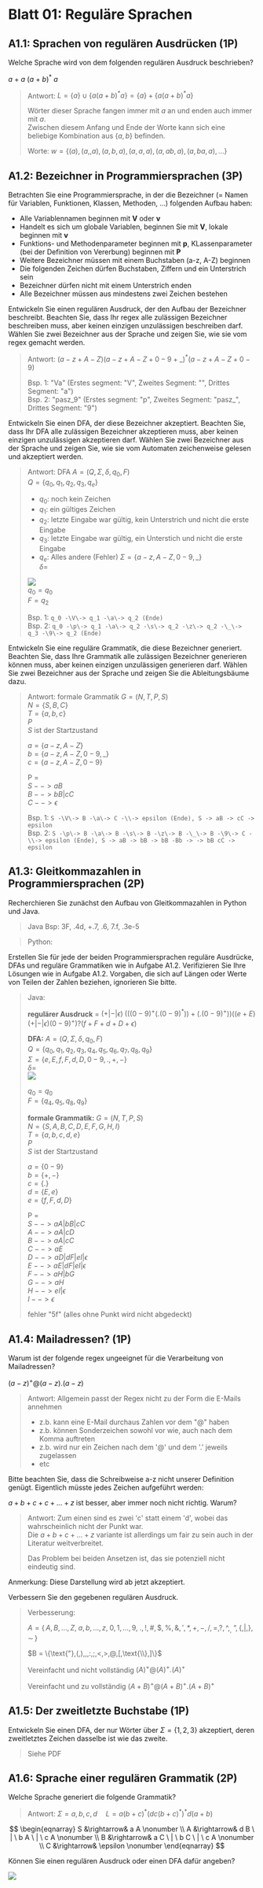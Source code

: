 # Blatt 01: Reguläre Sprachen

## A1.1: Sprachen von regulären Ausdrücken (1P)

Welche Sprache wird von dem folgenden regulären Ausdruck beschrieben?

$`a\ +\ a\ (a\ +\ b)^*\ a`$

> Antwort: $`L = \{a\} \cup \{a(a+b)^*a\} = \{a\} + \{a(a+b)^*a\}`$
>
> Wörter dieser Sprache fangen immer mit $`a`$ an und enden auch immer mit $`a`$.  
> Zwischen diesem Anfang und Ende der Worte kann sich eine beliebige Kombination aus $`\{a, b\}`$ befinden.
>
> Worte: $`w = \{(a), (a, ,a), (a,b,a), (a,a,a), (a,ab,a), (a,ba,a), ...\}`$

## A1.2: Bezeichner in Programmiersprachen (3P)

Betrachten Sie eine Programmiersprache, in der die Bezeichner (= Namen
für Variablen, Funktionen, Klassen, Methoden, …) folgenden Aufbau haben:

- Alle Variablennamen beginnen mit **V** oder **v**
- Handelt es sich um globale Variablen, beginnen Sie mit **V**, lokale
  beginnen mit **v**
- Funktions- und Methodenparameter beginnen mit **p**, KLassenparameter
  (bei der Definition von Vererbung) beginnen mit **P**
- Weitere Bezeichner müssen mit einem Buchstaben (a-z, A-Z) beginnen
- Die folgenden Zeichen dürfen Buchstaben, Ziffern und ein Unterstrich
  sein
- Bezeichner dürfen nicht mit einem Unterstrich enden
- Alle Bezeichner müssen aus mindestens zwei Zeichen bestehen

Entwickeln Sie einen regulären Ausdruck, der den Aufbau der Bezeichner
beschreibt. Beachten Sie, dass Ihr regex alle zulässigen Bezeichner
beschreiben muss, aber keinen einzigen unzulässigen beschreiben darf.
Wählen Sie zwei Bezeichner aus der Sprache und zeigen Sie, wie sie vom
regex gemacht werden.

> Antwort:  $`(a-z + A-Z)(a-z + A-Z + 0-9 + \_)^*(a-z + A-Z + 0-9)`$
>
> Bsp. 1: "Va" (Erstes segment: "V", Zweites Segment: "", Drittes Segment: "a")  
> Bsp. 2: "pasz_9" (Erstes segment: "p", Zweites Segment: "pasz_", Drittes Segment: "9")

Entwickeln Sie einen DFA, der diese Bezeichner akzeptiert. Beachten Sie,
dass Ihr DFA alle zulässigen Bezeichner akzeptieren muss, aber keinen
einzigen unzulässigen akzeptieren darf. Wählen Sie zwei Bezeichner aus
der Sprache und zeigen Sie, wie sie vom Automaten zeichenweise gelesen
und akzeptiert werden.

> Antwort: DFA $`A = (Q, \Sigma, \delta, q_0, F)`$  
> $`Q = \{q_0,q_1,q_2,q_3,q_e\}`$
> - $`q_0`$: noch kein Zeichen  
> - $`q_1`$: ein gültiges Zeichen 
> - $`q_2`$: letzte Eingabe war gültig, kein Unterstrich und nicht die erste Eingabe 
> - $`q_3`$: letzte Eingabe war gültig, ein Unterstich und nicht die erste Eingabe 
> - $`q_e`$: Alles andere (Fehler) 
> $`\Sigma = \{a-z, A-Z,0-9,\_\}`$  
> $`\delta = `$
> 
> [![](https://mermaid.ink/img/pako:eNp9kstOwzAQRX_FmqqsnCp2mpcXSAgkNrCBXVUJWfWkiUji4Diiz38nTktRVBWvZub6XD9m9rDSCkHA2sgmJy9vy5qQ6ZS8W2ksuSPPWpaktduyqNfEaS5G8vXhk6woSzHJMtUv2lqjP1FMVBCcY--7UDYXvNmMOH7mlHLkheOSX3EO-7uOxdYl7mTPuycH6e3og7c49BU2FmqFBskCi1WOtdPxpLMRSH0vdSIfiR-uFIz33_Lj__nxa7_gZunawslA-64UCoQ1HVKo0FTSpbAffgZsjhUuQfShwkx2pV3Csj72WCPrhdbVL2l0t85BZLJs-6xrVP-ZT4XsW15dqgbdMx91V1sQcRwOJiD2sAHBkmA2j6IwYgFLEz6POIUtCM6j2ZzFfsJ4mCaBnx4p7IZj_VkY-YmfxAkL05inPKKAqrDavJ6mbRi64w-t78IJ?type=png)](https://mermaid.live/edit#pako:eNp9kstOwzAQRX_FmqqsnCp2mpcXSAgkNrCBXVUJWfWkiUji4Diiz38nTktRVBWvZub6XD9m9rDSCkHA2sgmJy9vy5qQ6ZS8W2ksuSPPWpaktduyqNfEaS5G8vXhk6woSzHJMtUv2lqjP1FMVBCcY--7UDYXvNmMOH7mlHLkheOSX3EO-7uOxdYl7mTPuycH6e3og7c49BU2FmqFBskCi1WOtdPxpLMRSH0vdSIfiR-uFIz33_Lj__nxa7_gZunawslA-64UCoQ1HVKo0FTSpbAffgZsjhUuQfShwkx2pV3Csj72WCPrhdbVL2l0t85BZLJs-6xrVP-ZT4XsW15dqgbdMx91V1sQcRwOJiD2sAHBkmA2j6IwYgFLEz6POIUtCM6j2ZzFfsJ4mCaBnx4p7IZj_VkY-YmfxAkL05inPKKAqrDavJ6mbRi64w-t78IJ)  
> $`q_0 = q_0`$  
> $`F = q_2`$
> 
> Bsp. 1: `q_0 -\V\-> q_1 -\a\-> q_2 (Ende)`  
> Bsp. 2: `q_0 -\p\-> q_1 -\a\-> q_2 -\s\-> q_2 -\z\-> q_2 -\_\-> q_3 -\9\-> q_2 (Ende)`

Entwickeln Sie eine reguläre Grammatik, die diese Bezeichner generiert.
Beachten Sie, dass Ihre Grammatik alle zulässigen Bezeichner generieren
können muss, aber keinen einzigen unzulässigen generieren darf. Wählen
Sie zwei Bezeichner aus der Sprache und zeigen Sie die Ableitungsbäume
dazu.

> Antwort: formale Grammatik $`G = (N, T, P, S)`$  
> $`N = \{S, B, C\}`$  
> $`T = \{a, b, c\}`$  
> $`P`$  
> $`S`$ ist der Startzustand  
> 
> $`a = \{a-z, A-Z\}`$   
> $`b = \{a-z, A-Z, 0-9, \_\}`$  
> $`c = \{a-z, A-Z, 0-9\}`$  
> 
> P =  
> $`S --> aB`$  
> $`B --> bB | cC`$  
> $`C --> \epsilon`$
>
> Bsp. 1: `S -\V\-> B -\a\-> C -\\-> epsilon (Ende), S -> aB -> cC -> epsilon`  
> Bsp. 2: `S -\p\-> B -\a\-> B -\s\-> B -\z\-> B -\_\-> B -\9\-> C -\\-> epsilon (Ende), S -> aB -> bB -> bB -Bb -> -> bB cC -> epsilon`

## A1.3: Gleitkommazahlen in Programmiersprachen (2P)

Recherchieren Sie zunächst den Aufbau von Gleitkommazahlen in Python und
Java.

> Java Bsp: 3F, .4d, +.7, .6, 7.f, .3e-5

> Python:

Erstellen Sie für jede der beiden Programmiersprachen reguläre
Ausdrücke, DFAs und reguläre Grammatiken wie in Aufgabe A1.2.
Verifizieren Sie Ihre Lösungen wie in Aufgabe A1.2. Vorgaben, die sich
auf Längen oder Werte von Teilen der Zahlen beziehen, ignorieren Sie
bitte.

> Java:
> 
> **regulärer Ausdruck** =
> $`(+ | - | \epsilon) \; \Big( ((0-9)^+ (.(0-9)^*)) + (.(0-9)^+) \Big) ((e+E)(+ | - | \epsilon)(0-9)^+)? (f+F+d+D+\epsilon)`$
> 
> **DFA:** $`A = (Q, \Sigma, \delta, q_0, F)`$  
> $`Q = \{q_0, q_1, q_2, q_3, q_4, q_5, q_6, q_7, q_8, q_9\}`$  
> $`\Sigma = \{e, E, f, F, d, D, 0-9, ., +, -\}`$  
> $`\delta = `$  
> [![](https://mermaid.ink/img/pako:eNqdk0tv4yAQgP8Kmqp7WRxhDLbh0Etfl-1le6ssrVDBiVU_sgSrjzT_fSGJu6FKK7U-zXzMN4MRrOF-0AYkzK1aLtCv31WP0OkpunXKOvQDXQ-qRSv33Db9HIW1EBv09w9BddO28qSutf_wytnhwcgTnWX7OHlstFtIunw61Mq9pnUQ3zSq6Kea-J7Gv6exr2n_j8yZVUjC6STJGXoliXj1WRrBWUA0Qj8xSgLNqn7H02N-euCzqTI7VpnFk3aQRpV8wizCLIIGo8tA84jWGF1hpDG6CGtiapTH_1JEdN--nIr5-80cwHdT-QdTdwfvBx2fUH6oAfa3vdEgnR0Nhs7YToUU1tum4BamMxVIH2pTq7F1FVT9xmtL1d8NQzeZdhjnC5C1alc-G5faX4CLRvmn1L1Ra3pt7Pkw9g5kUQi-7QJyDU8gczETBSU8o0VelowwDM8gaZrOCOVciELkLM0Y32B42c4ls5JRmvKc-RUiCMkxGN24wd7snvH2NW_-AXhOJ3E?type=png)](https://mermaid.live/edit#pako:eNqdk0tv4yAQgP8Kmqp7WRxhDLbh0Etfl-1le6ssrVDBiVU_sgSrjzT_fSGJu6FKK7U-zXzMN4MRrOF-0AYkzK1aLtCv31WP0OkpunXKOvQDXQ-qRSv33Db9HIW1EBv09w9BddO28qSutf_wytnhwcgTnWX7OHlstFtIunw61Mq9pnUQ3zSq6Kea-J7Gv6exr2n_j8yZVUjC6STJGXoliXj1WRrBWUA0Qj8xSgLNqn7H02N-euCzqTI7VpnFk3aQRpV8wizCLIIGo8tA84jWGF1hpDG6CGtiapTH_1JEdN--nIr5-80cwHdT-QdTdwfvBx2fUH6oAfa3vdEgnR0Nhs7YToUU1tum4BamMxVIH2pTq7F1FVT9xmtL1d8NQzeZdhjnC5C1alc-G5faX4CLRvmn1L1Ra3pt7Pkw9g5kUQi-7QJyDU8gczETBSU8o0VelowwDM8gaZrOCOVciELkLM0Y32B42c4ls5JRmvKc-RUiCMkxGN24wd7snvH2NW_-AXhOJ3E)
>
> $`q_0 = q_0`$  
> $`F = \{q_4, q_5, q_8, q_9\}`$
> 
> **formale Grammatik:** $`G = (N, T, P, S)`$  
> $`N = \{S, A, B, C, D, E, F, G, H, I\}`$  
> $`T = \{a, b, c, d, e\}`$  
> $`P`$  
> $`S`$ ist der Startzustand
> 
> $`a = \{0-9\}`$  
> $`b = \{+, -\}`$  
> $`c = \{.\}`$  
> $`d = \{E, e\}`$  
> $`e = \{f, F, d, D\}`$  
> 
> P =  
> $`S --> aA | bB | cC`$  
> $`A --> aA | cD`$  
> $`B --> aA | cC`$  
> $`C --> aE`$  
> $`D --> aD | dF | eI | \epsilon`$  
> $`E --> aE | dF | eI | \epsilon`$  
> $`F --> aH | bG`$  
> $`G --> aH`$  
> $`H --> eI | \epsilon`$  
> $`I --> \epsilon`$  
> 
> fehler "5f" (alles ohne Punkt wird nicht abgedeckt)

## A1.4: Mailadressen? (1P)

Warum ist der folgende regex ungeeignet für die Verarbeitung von
Mailadressen?

$`(a-z)^+@(a-z).(a-z)`$

> Antwort: Allgemein passt der Regex nicht zu der Form die E-Mails annehmen
> - z.b. kann eine E-Mail durchaus Zahlen vor dem "@" haben  
> - z.b. können Sonderzeichen sowohl vor wie, auch nach dem Komma auftreten  
> - z.b. wird nur ein Zeichen nach dem '@' und dem '.' jeweils zugelassen   
> - etc

Bitte beachten Sie, dass die Schreibweise a-z nicht unserer Definition
genügt. Eigentlich müsste jedes Zeichen aufgeführt werden:

$`a + b + c + c + \ldots + z`$ ist besser, aber immer noch nicht
richtig. Warum?

> Antwort: Zum einen sind es zwei 'c' statt einem 'd', wobei das wahrscheinlich nicht der Punkt war.  
> Die $`a + b + c + ... + z`$ variante ist allerdings um fair zu sein auch in der Literatur weitverbreitet.
> 
> Das Problem bei beiden Ansetzen ist, das sie potenziell nicht eindeutig sind.

Anmerkung: Diese Darstellung wird ab jetzt akzeptiert.

Verbessern Sie den gegebenen regulären Ausdruck.

> Verbesserung:  
> 
> $` A = \{\,A,B,\dots,Z,\;a,b,\dots,z,\;0,1,\dots,9,\;.,!,\#,\$,\%,\&,' ,*,+,-,/,=,?,\text{^},_,\;\text{``},\{,|,\},\sim\,\} `$ 
> 
> $`B = \{\text{"},(,),,,:,;,<,>,@,[,\text{\\},]\}`$
> 
> Vereinfacht und nicht vollständig
> $`(A)^+@(A)^+.(A)^+`$
> 
> Vereinfacht und zu vollständig
> $`(A + B)^+@(A + B)^+.(A + B)^+`$


## A1.5: Der zweitletzte Buchstabe (1P)

Entwickeln Sie einen DFA, der nur Wörter über
$`\Sigma = \lbrace 1,2,3 \rbrace`$ akzeptiert, deren zweitletztes
Zeichen dasselbe ist wie das zweite.

> Siehe PDF

## A1.6: Sprache einer regulären Grammatik (2P)

Welche Sprache generiert die folgende Grammatik?

> Antwort: $`\Sigma = {a, b, c, d} \;\;\;\;\; L=a(b+c)^*(dc(b+c)^*)^*d(a+b)`$

$$
\begin{eqnarray}
S &\rightarrow& a A                      \nonumber \\
A &\rightarrow& d B \ | \ b A \ | \ c A  \nonumber \\
B &\rightarrow& a C \ | \ b C \ | \ c A  \nonumber \\
C &\rightarrow& \epsilon                 \nonumber
\end{eqnarray}
$$

Können Sie einen regulären Ausdruck oder einen DFA dafür angeben?

[![](https://mermaid.ink/img/pako:eNptkk1TwyAQhv8Ks516SjMpBAwcvOiMF73ozcmMQwtpMiYhEjK2tv3vQvphO8rp3Zd92GVhC0ujNAhYWdmV6OklbxGaTtGrk9ahG_RoZI16t6mrdoXCXtAafb4nqKjqWkyKQvkV9c6aDy0mipCjnn1VypUCd-tLjBwxpQJ4xrDE_2AB_O3H6T4EofRsdod2cuf1_JDlxcFUwcRX1iJCy6tUfMGTK2vx1zqhEPkRVQqEs4OOoNG2kSGE7dgluFI3OgfhpdKFHGqXQ97uPdbJ9s2Y5kRaM6xKEIWsex8NnfIXe6ikn39zdq1ulbb3ZmgdCE4YHU8BsYU1CEx4nGJMM4w5SXlCWQQbEPOMxxlLk9uEYMwyRtk-gu-xcBJTmvnUlFJOKU0Zj0Cryhn7fHj88Q_sfwD3waFV?type=png)](https://mermaid.live/edit#pako:eNptkk1TwyAQhv8Ks516SjMpBAwcvOiMF73ozcmMQwtpMiYhEjK2tv3vQvphO8rp3Zd92GVhC0ujNAhYWdmV6OklbxGaTtGrk9ahG_RoZI16t6mrdoXCXtAafb4nqKjqWkyKQvkV9c6aDy0mipCjnn1VypUCd-tLjBwxpQJ4xrDE_2AB_O3H6T4EofRsdod2cuf1_JDlxcFUwcRX1iJCy6tUfMGTK2vx1zqhEPkRVQqEs4OOoNG2kSGE7dgluFI3OgfhpdKFHGqXQ97uPdbJ9s2Y5kRaM6xKEIWsex8NnfIXe6ikn39zdq1ulbb3ZmgdCE4YHU8BsYU1CEx4nGJMM4w5SXlCWQQbEPOMxxlLk9uEYMwyRtk-gu-xcBJTmvnUlFJOKU0Zj0Cryhn7fHj88Q_sfwD3waFV)
